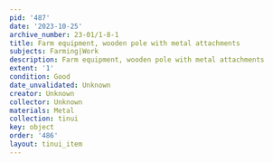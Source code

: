 ```yaml
---
pid: '487'
date: '2023-10-25'
archive_number: 23-01/1-8-1
title: Farm equipment, wooden pole with metal attachments
subjects: Farming|Work
description: Farm equipment, wooden pole with metal attachments
extent: '1'
condition: Good
date_unvalidated: Unknown
creator: Unknown
collector: Unknown
materials: Metal
collection: tinui
key: object
order: '486'
layout: tinui_item
---
```

